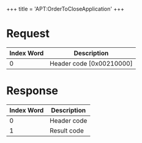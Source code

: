 +++
title = 'APT:OrderToCloseApplication'
+++

# Request

| Index Word | Description                |
|------------|----------------------------|
| 0          | Header code \[0x00210000\] |

# Response

| Index Word | Description |
|------------|-------------|
| 0          | Header code |
| 1          | Result code |
